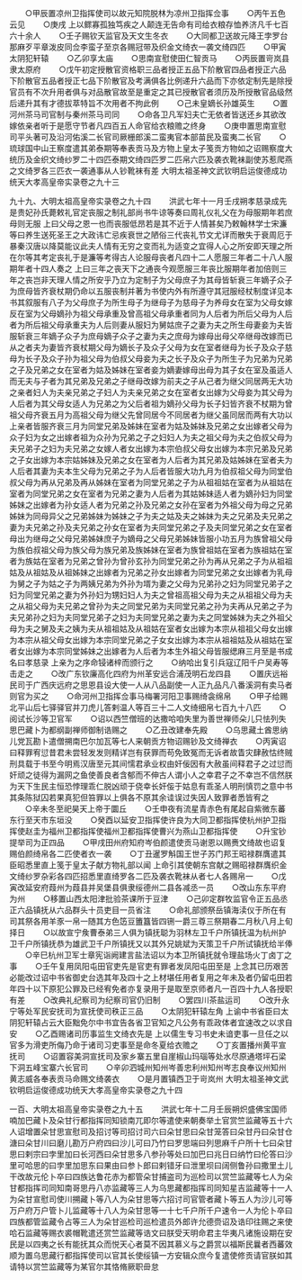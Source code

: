 <!-- { "loadSidebar": true } -->
　　○甲辰置凉州卫指挥使司以故元知院脱林为凉州卫指挥佥事
　　○丙午五色云见
　　○庚戌  上以鳏寡孤独笃疾之人颠连无告命有司给衣粮存恤养济凡千七百六十余人
　　○壬子赐钦天监官及天文生冬衣
　　○大同都卫送故元降王孛罗台那麻歹平章泼皮同佥李蛮子至京各赐冠带及织金文绮衣一袭文绮四匹
　　○甲寅太阴犯轩辕
　　○乙卯享太庙
　　○思南宣慰使田仁智贡马
　　○丙辰置岢岚县隶太原府
　　○戊午初定授散官资格职三品者授正五品下阶散官四品者授正六品下阶散官五品者授正七品下阶散官及考满俱各比例递升六品而下亦依定制先是除授官员有不次升用者俱与对品散官故至是重定之其已授散官者须历及所授散官品级然后递升其有才德拔萃特旨不次用者不拘此例
　　○己未皇嫡长孙雄英生
　　○置河州茶马司官制与秦州茶马司同
　　○命各卫凡军妇夫亡无依者皆送还乡其欲改嫁依亲者听于是愿守节者凡四百五人命官给衣粮赡之终身
　　○庚申置思南宣慰司平头著可及沿河佑溪二长官司厥栅郎溪二蛮夷官本部苗民及蛮夷二长官
　　○琉球国中山王察度遣其弟泰期等奉表贡马及方物上皇太子笺贡方物如之诏赐察度大统历及金织文绮纱罗二十四匹泰期文绮四匹罗二匹帛六匹及袭衣靴袜副使苏惹爬燕之文绮罗各三匹衣一袭通事从人钞靴袜有差
大明太祖圣神文武钦明启运俊德成功统天大孝高皇帝实录卷之九十三


九十九、大明太祖高皇帝实录卷之九十四
　　洪武七年十一月壬戌朔孝慈录成先是贵妃孙氏薨敕礼官定丧服之制礼部尚书牛谅等奏曰周礼仪礼父在为母服期年若庶母则无服  上曰父母之恩一也而丧服低昂若是其不近于人情甚矣乃敕翰林学士宋濂等曰养生送死圣王之大政讳亡忌疾衰世之陋俗三代丧礼节文尤详而散失于衰周厄于暴秦汉唐以降莫能议此夫人情有无穷之变而礼为适变之宜得人心之所安即天理之所在尔等其考定丧礼于是濂等考得古人论服母丧者凡四十二人愿服三年者二十八人服期年者十四人奏之  上曰三年之丧天下之通丧今观愿服三年丧比服期年者加倍则三年之丧岂非天理人情之所安乎乃立为定制子为父母庶子为其母皆斩衰三年嫡子众子为庶母皆齐衰杖期仍命以五服丧制并著为书使内外有所遵守其冠服经杖制度详见本书其叙服有八子为父母庶子为所生母子为继母子为慈母子为养母女在室为父母女嫁反在室为父母嫡孙为祖父母承重及曾高祖父母承重者同为人后者为所后父母为人后者为所后祖父母承重夫为人后则妻从服妇为舅姑庶子之妻为夫之所生母妻妾为夫皆服斩衰三年嫡子众子为庶母嫡子众子之妻为夫之庶母为嫁母出母父卒继母改嫁而已从之者夫为妻皆齐衰杖期父母为嫡长子及众子父母为女在室者继母为长子及众子慈母为长子及众子孙为祖父母为伯叔父母妾为夫之长子及众子为所生子为兄弟为兄弟之子及兄弟之女在室者为姑及姊妹在室者妾为嫡妻嫁母出母为其子女在室及虽适人而无夫与子者为其兄弟及兄弟之子继母改嫁为前夫之子从己者为继父同居两无大功之亲者妇人为夫亲兄弟之子妇人为夫亲兄弟之女在室者女出嫁为父母妾为其父母为人后者为其父母女适人为兄弟之为父后者祖为嫡孙父母为长子妇皆齐衰不杖期为曾祖父母齐衰五月为高祖父母为继父先曾同居今不同居者为继父虽同居而两有大功以上亲者皆服齐衰三月为同堂兄弟及姊妹在室者为姑及姊妹及兄弟之女出嫁者父母为众子妇为女之出嫁者祖为众孙为兄弟之子之妇妇人为夫之祖父母为夫之伯叔父母为夫兄弟子之妇为夫兄弟之女嫁人者女出嫁为本宗伯叔父母女出嫁为本宗兄弟及兄弟之子女出嫁为本宗姑姊妹及兄弟之女在室者为人后者为其兄弟及姑姊妹在室者夫为人后者其妻为夫本生父母为兄弟之子为人后者皆服大功九月为伯叔祖父母为同堂伯叔父母为再从兄弟及再从姊妹在室者为同堂兄弟之子为从祖祖姑在室者为从祖姑在室者为同堂兄弟之女在室者为兄弟之妻为人后者为其姑姊妹适人者为嫡孙妇为同堂姊妹之出嫁者为孙女适人者为兄弟之孙及兄弟之女孙在室者为外祖父母为母之兄弟姊妹为同母异父之兄弟姊妹为姊妹之子为夫之姑及夫之姊妹为夫之兄弟及夫兄弟之妻为夫兄弟之孙及夫兄弟之孙女在室者为夫同堂兄弟之子及夫同堂兄弟之女在室者母出为继母之父母兄弟姊妹庶子为嫡母之父母兄弟姊妹皆服小功五月为族曾祖父母为族伯叔祖父母为族父母为族兄弟及族姊妹在室者为族曾祖姑在室者为族祖姑在室者为族姑在室者为兄弟之曾孙为曾孙玄孙为同堂兄弟之孙为再从兄弟之子为从祖祖姑及从祖姑及从祖姊妹之出嫁者为兄弟之孙女出嫁者为同堂兄弟之女出嫁者为乳母为舅之子为姑之子为两姨兄弟为外孙为壻为妻之父母为兄弟孙之妇为同堂兄弟子之妇为同堂兄弟之妻为外孙妇为甥妇妇人为夫之曾祖高祖父母为夫之从祖祖父母为夫之从祖父母为夫兄弟之曾孙为夫之同堂兄弟为夫同堂兄弟之孙为夫再从兄弟之子为夫兄弟孙之妇为夫同堂兄弟子之妇为夫同堂兄弟之妻为夫之同堂姊妹为夫之外祖父母为夫之舅及夫之姨为夫从祖祖姑及从祖姑在室者女出嫁为本宗从祖祖父母女出嫁为本宗从祖父母女出嫁为本宗同堂兄弟之子女女出嫁为本宗从祖祖姑及从祖姑在室者女出嫁为本宗同堂姊妹之出嫁者为人后者为本生外祖父母皆服缌麻三月至是书成名曰孝慈录  上亲为之序命锓诸梓而颁行之
　　○纳哈出复引兵寇辽阳千户吴寿等击走之
　　○改广东钦廉高化四府为州革安远合浦茂明石龙四县
　　○置庆远裕民司于广西庆远府之思恩县设大使一人从八品副使一人正九品凡八番溪洞有卖马者则官为买之
　　○命河州卫指挥佥事马梅署河阳卫事赐绮衾绵帛
　　○甲子给赐北平山后七驿驿官并刀虎儿答剌温人等百三十二人文绮细帛七百九十八匹
　　○阅试长沙等卫官军
　　○诏以西竺僧班的达撒哈咱失里为善世禅师朵儿只怯列失思巴藏卜为都纲副禅师御制诰赐之
　　○乙丑改建奉先殿
　　○乌思藏土酋思纳儿党瓦勘卜遣僧搠南巴尔加瓦等七人来朝贡方物诏赐钞及文绮禅衣
　　○丙寅诏曰释罪宥愆昔君未尝轻发发则精详岂有获罪而苟免致冤而无诉者故眚灾肆赦怙终贼刑具载于书至今明焉汉唐至元其间懦君承业权由奸佞因有大赦虽间释君子之过愆而奸顽之徒得为漏网之鱼使善良者含郁而不伸古人谓小人之幸君子之不幸岂不信然朕为天下生民主恒恐悖理乖仁脱凶顽于侥幸长奸侫于姑息有乖圣人明刑慎罚之意中书其条陈狱囚若果真犯但笞罪以上俱各不原其余诖误过失因人致罪者悉皆宥之
　　○辛未冬至祀昊天上帝于圜丘
　　○壬申夜有流星青赤色有尾起自紫微东蕃东行至天市东垣没
　　○癸酉以延安卫指挥使许良为大同卫都指挥使杭州护卫指挥使赵圭为福州卫都指挥使福州卫都指挥使曹兴为燕山卫都指挥使
　　○升宝钞提举司为正四品
　　○甲戌田州府知府岑伯颜遣使贡马谢恩以赐赉文绮故也诏复赐伯颜绮帛各二匹使者衣一袭
　　○丁丑暹罗斛国王世子苏门邦王昭禄群膺遣其臣昭悉里直上笺于皇太子献方物礼部以闻  上命引其使朝东宫献之赐昭禄群膺织金文绮纱罗杂彩各四匹招悉里直绮罗各二匹及袭衣靴袜从者七人各赐帛一
　　○戊寅改延安府葭州为葭县并吴堡县俱隶绥德州二县各减丞一员
　　○改山东东平府为州
　　○移置山西太阳津批验茶课所于豆津
　　○己卯定群牧监官令正五品丞正六品镇抚从六品群头十员吏目一员省注
　　○命礼部颁祭岳镇海渎仪于所在有司其祭各用羊豕一帛一随其方色笾豆簠簋皆四铏一爵三尊三祭期春二月秋八月上旬择日
　　○以故宣宁矦曹泰弟三人俱为镇抚聪为羽林左卫千户所镇抚温为杭州护卫千户所镇抚恭为雄武卫千户所镇抚又以其外兄姚斌为天策卫千户所试镇抚给半俸
　　○辛巳杭州卫军士章宪诣阙建言盐法诏以为本卫所镇抚就令理盐场火丁卤丁之事
　　○壬午复用凤阳屯田官吏先是官吏有罪者发凤阳屯田至是  上念其已历艰苦必能改过诏中书省御史台选其年及四十之上材堪任用者复用之年未及者仍留屯田若年四十以下原犯公罪及已经宥免者亦复录用于是取至京师者凡一百四十九人各授职有差
　　○改典礼纪察司为纪察司官仍旧制
　　○罢四川茶盐运司
　　○改升永宁等处军民安抚司为宣抚使司秩正三品
　　○太阴犯轩辕左角  上谕中书省臣曰太阴犯轩辕占云大臣黜免尔中书宜告各省卫官知之凡公务有乖政体者宜速改之以求自安
　　○乙酉赐诸司历事监生文绮衣先是  上以儒生专习书史未谙吏事一旦任之以官多为滑吏所侮乃命于诸司习吏事至是命冬夏给衣赡之
　　○丁亥置播州黄平宣抚司
　　○诏置容美洞宣抚司及家乡寨五里自崖椒山玛瑙等处水尽原通塔坪石梁下洞五峰宝寨六长官司
　　○辛卯泗城州知州岑善忠利州知州岑志良奉议州知州黄志威各奉表贡马命赐文绮袭衣
　　○是月置镇西卫于岢岚州
大明太祖圣神文武钦明启运俊德成功统天大孝高皇帝实录卷之九十四


一百、大明太祖高皇帝实录卷之九十五
　　洪武七年十二月壬辰朔炽盛佛宝国师喃加巴藏卜及朵甘行都指挥同知锁南兀即尔等遣使来朝奏举土官赏竺监藏等五十六人诏增置朵甘思宣慰司及招讨等司招讨司六曰朵甘思曰朵甘笼答曰朵甘丹曰朵甘仓溏曰朵甘川曰磨儿勘万户府四曰沙儿可曰乃竹曰罗思端曰列思麻千户所十七曰朵甘思曰剌宗曰孛里加曰长河西曰朵甘思多八参孙等处曰加巴曰兆日曰纳竹曰伦答曰沙里可哈思的曰孛里加思东曰果由曰参卜郎曰剌错牙曰泄里坝曰阔侧鲁孙曰撒里土儿干改故元伦卜卒曰四族达鲁花赤为都管朵甘捕盗司为巡检司以赏竺监藏等七人为朵甘都指挥司同知南哥思丹八亦监藏等三人为乌思藏都指挥司同知星吉监藏等十一人为朵甘宣慰司使川搠藏卜等八人为朵甘思等六招讨司官管者藏卜等五人为沙儿可等万户府万户管卜儿监藏等十八人为朵甘思等一十七千户所千户速令一人为伦卜卒曰四族都管监藏令占等三人为朵甘巡检司巡检遣员外郎许允德赍诏及诰印往赐之来使哈石监藏等赐衣裘帽靴遣还赏竺监藏等诰文曰朕受天明命君主华夷凡诸施设期在安民是以四夷之长有能抚其众而悦天心者莫不因其慕义与之爵赏以福斯民曩者西蕃效顺为置乌思藏行都指挥使司以官其长使绥镇一方安辑众庶今复遣使修贡请官朕如其请特以赏竺监藏等为某官尔其恪脩厥职毌怠
